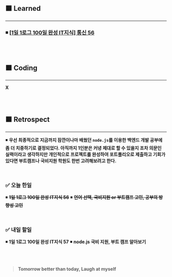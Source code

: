 ## ⬛ Learned

---

### ◾ [[1일 1로그 100일 완성 IT지식] 통신 56](https://velog.io/@lilclown/1%EC%9D%BC-1%EB%A1%9C%EA%B7%B8-100%EC%9D%BC-%EC%99%84%EC%84%B1-IT%EC%A7%80%EC%8B%9D-%ED%86%B5%EC%8B%A0-56)

<br><br>

## ⬛ Coding

---

**X**

<br><br>

## ⬛ Retrospect

---

◾ **우선 최종적으로 지금까지 잠깐이나마 배웠던 `node.js`를 이용한 백엔드 개발 공부에 좀 더 치중하기로 결정되었다. 아직까지 1인분은 커녕 제대로 할 수 있을지 조차 의문인 실력이라고 생각하지만 개인적으로 프로젝트를 완성하여 포트폴리오로 제출하고 기회가 있다면 부트캠프나 국비지원 학원도 한번 고려해보려고 한다.**

<br>

### ✅ 오늘 한일

◾ ~~**1일 1로그 100일 완성 IT지식 56**~~
◾ ~~**언어 선택, 국비지원 or 부트캠프 고민, 공부의 방향성 고민**~~

<br>

### ✅ 내일 할일

◾ **1일 1로그 100일 완성 IT지식 57**
◾ **node.js 국비 지원, 부트 캠프 알아보기**

<br><br>

> **Tomorrow better than today, Laugh at myself**
